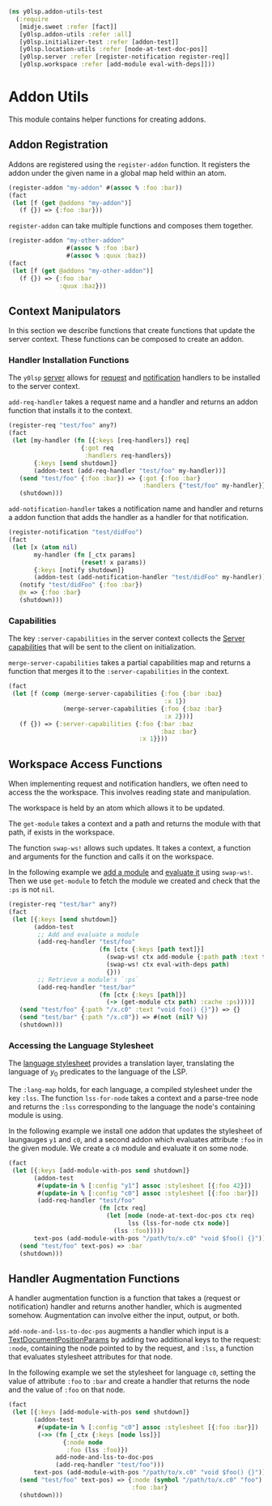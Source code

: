 ```clojure
(ns y0lsp.addon-utils-test
  (:require
   [midje.sweet :refer [fact]]
   [y0lsp.addon-utils :refer :all]
   [y0lsp.initializer-test :refer [addon-test]]
   [y0lsp.location-utils :refer [node-at-text-doc-pos]]
   [y0lsp.server :refer [register-notification register-req]]
   [y0lsp.workspace :refer [add-module eval-with-deps]]))

```
# Addon Utils

This module contains helper functions for creating addons.

## Addon Registration

Addons are registered using the `register-addon` function. It registers the
addon under the given name in a global map held within an atom.
```clojure
(register-addon "my-addon" #(assoc % :foo :bar))
(fact
 (let [f (get @addons "my-addon")]
   (f {}) => {:foo :bar}))

```
`register-addon` can take multiple functions and composes them together.
```clojure
(register-addon "my-other-addon" 
                #(assoc % :foo :bar)
                #(assoc % :quux :baz))
(fact
 (let [f (get @addons "my-other-addon")]
   (f {}) => {:foo :bar
              :quux :baz}))

```
## Context Manipulators

In this section we describe functions that create functions that update the
server context. These functions can be composed to create an addon.

### Handler Installation Functions

The `y0lsp` [server](server.md) allows for
[request](server.md#handling-requests) and
[notification](server.md#handling-notifications) handlers to be installed to
the server context.

`add-req-handler` takes a request name and a handler and returns an addon
function that installs it to the context.
```clojure
(register-req "test/foo" any?)
(fact
 (let [my-handler (fn [{:keys [req-handlers]} req]
                    {:got req
                     :handlers req-handlers})
       {:keys [send shutdown]}
       (addon-test (add-req-handler "test/foo" my-handler))]
   (send "test/foo" {:foo :bar}) => {:got {:foo :bar}
                                     :handlers {"test/foo" my-handler}}
   (shutdown)))

```
`add-notification-handler` takes a notification name and handler and returns
a addon function that adds the handler as a handler for that notification.
```clojure
(register-notification "test/didFoo")
(fact
 (let [x (atom nil)
       my-handler (fn [_ctx params]
                    (reset! x params))
       {:keys [notify shutdown]}
       (addon-test (add-notification-handler "test/didFoo" my-handler))]
   (notify "test/didFoo" {:foo :bar})
   @x => {:foo :bar}
   (shutdown)))

```
### Capabilities

The key `:server-capabilities` in the server context collects the [Server
capabilities](https://microsoft.github.io/language-server-protocol/specifications/lsp/3.17/specification/#serverCapabilities)
that will be sent to the client on initialization.

`merge-server-capabilities` takes a partial capabilities map and returns a
function that merges it to the `:server-capabilities` in the context.
```clojure
(fact
 (let [f (comp (merge-server-capabilities {:foo {:bar :baz}
                                           :x 1})
               (merge-server-capabilities {:foo {:baz :bar}
                                           :x 2}))]
   (f {}) => {:server-capabilities {:foo {:bar :baz
                                          :baz :bar}
                                    :x 1}}))

```
## Workspace Access Functions

When implementing request and notification handlers, we often need to access
the the workspace. This involves reading state and manipulation.

The workspace is held by an atom which allows it to be updated.

The `get-module` takes a context and a path and returns the module with that
path, if exists in the workspace.

The function `swap-ws!` allows such updates. It takes a context, a function
and arguments for the function and calls it on the workspace.

In the following example we [add a module](workspace.md#adding-a-module) and
[evaluate it](workspace.md#evaluation-and-caching) using `swap-ws!`. Then we
use `get-module` to fetch the module we created and check that the `:ps` is
not `nil`.
```clojure
(register-req "test/bar" any?)
(fact
 (let [{:keys [send shutdown]}
       (addon-test
        ;; Add and evaluate a module
        (add-req-handler "test/foo"
                         (fn [ctx {:keys [path text]}]
                           (swap-ws! ctx add-module {:path path :text text})
                           (swap-ws! ctx eval-with-deps path)
                           {}))
        ;; Retrieve a module's `:ps`
        (add-req-handler "test/bar"
                         (fn [ctx {:keys [path]}]
                           (-> (get-module ctx path) :cache :ps))))]
   (send "test/foo" {:path "/x.c0" :text "void foo() {}"}) => {}
   (send "test/bar" {:path "/x.c0"}) => #(not (nil? %))
   (shutdown)))

```
### Accessing the Language Stylesheet

The [language stylesheet](language_stylesheet.md) provides a translation
layer, translating the language of $y_0$ predicates to the language of the
LSP.

The `:lang-map` holds, for each language, a compiled stylesheet under the key
`:lss`. The function `lss-for-node` takes a context and a parse-tree node and
returns the `:lss` corresponding to the language the node's containing module
is using.

In the following example we install one addon that updates the stylesheet of
laungauges `y1` and `c0`, and a second addon which evaluates attribute `:foo`
in the given module. We create a `c0` module and evaluate it on some node.
```clojure
(fact
 (let [{:keys [add-module-with-pos send shutdown]}
       (addon-test
        #(update-in % [:config "y1"] assoc :stylesheet [{:foo 42}])
        #(update-in % [:config "c0"] assoc :stylesheet [{:foo :bar}])
        (add-req-handler "test/foo"
                         (fn [ctx req]
                           (let [node (node-at-text-doc-pos ctx req)
                                 lss (lss-for-node ctx node)]
                             (lss :foo)))))
       text-pos (add-module-with-pos "/path/to/x.c0" "void $foo() {}")]
   (send "test/foo" text-pos) => :bar
   (shutdown)))

```
## Handler Augmentation Functions

A handler augmentation function is a function that takes a (request
or notification) handler and returns another handler, which is augmented
somehow. Augmentation can involve either the input, output, or both.

`add-node-and-lss-to-doc-pos` augments a handler which input is a
[TextDocumentPositionParams](https://microsoft.github.io/language-server-protocol/specifications/lsp/3.17/specification/#textDocumentPositionParams)
by adding two additional keys to the request: `:node`, containing the node
pointed to by the request, and `:lss`, a function that evaluates stylesheet
attributes for that node.

In the following example we set the stylesheet for language `c0`, setting the
value of attribute `:foo` to `:bar` and create a handler that returns the
node and the value of `:foo` on that node.
```clojure
(fact
 (let [{:keys [add-module-with-pos send shutdown]}
       (addon-test
        #(update-in % [:config "c0"] assoc :stylesheet [{:foo :bar}])
        (->> (fn [_ctx {:keys [node lss]}]
               {:node node
                :foo (lss :foo)})
             add-node-and-lss-to-doc-pos
             (add-req-handler "test/foo")))
       text-pos (add-module-with-pos "/path/to/x.c0" "void $foo() {}")]
   (send "test/foo" text-pos) => {:node (symbol "/path/to/x.c0" "foo")
                                  :foo :bar}
   (shutdown)))
```

